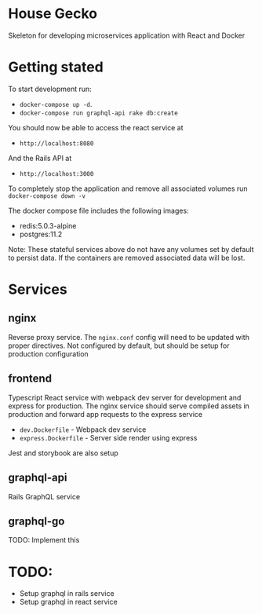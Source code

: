 # House Gecko

Skeleton for developing microservices application with React and Docker

Getting stated
==============

To start development run:
- `docker-compose up -d`. 
- `docker-compose run graphql-api rake db:create`

You should now be able to access the react service at
- `http://localhost:8080`

And the Rails API at
- `http://localhost:3000`

To completely stop the application and remove all associated volumes run `docker-compose down -v`

The docker compose file includes the following images:

- redis:5.0.3-alpine
- postgres:11.2

Note: These stateful services above do not have any volumes set by default to persist data. If the containers are removed associated data will be lost.

Services
========

## nginx

Reverse proxy service. The `nginx.conf` config will need to be updated with proper directives. Not configured by default, but should be setup for production configuration

## frontend

Typescript React service with webpack dev server for development and express for production. The nginx service should serve compiled assets in production and forward app requests to the express service

- `dev.Dockerfile` - Webpack dev service
- `express.Dockerfile` - Server side render using express

Jest and storybook are also setup

## graphql-api

Rails GraphQL service

## graphql-go

TODO: Implement this

TODO:
=========

- Setup graphql in rails service
- Setup graphql in react service